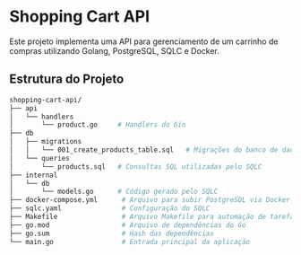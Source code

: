 # Shopping Cart API

Este projeto implementa uma API para gerenciamento de um carrinho de compras utilizando Golang, PostgreSQL, SQLC e Docker.

## Estrutura do Projeto

```bash
shopping-cart-api/
├── api
│   └── handlers
│       └── product.go     # Handlers do Gin
├── db
│   ├── migrations
│   │   └── 001_create_products_table.sql   # Migrações do banco de dados
│   └── queries
│       └── products.sql   # Consultas SQL utilizadas pelo SQLC
├── internal
│   └── db
│       └── models.go      # Código gerado pelo SQLC
├── docker-compose.yml      # Arquivo para subir PostgreSQL via Docker
├── sqlc.yaml               # Configuração do SQLC
├── Makefile                # Arquivo Makefile para automação de tarefas
├── go.mod                  # Arquivo de dependências do Go
├── go.sum                  # Hash das dependências
└── main.go                 # Entrada principal da aplicação
